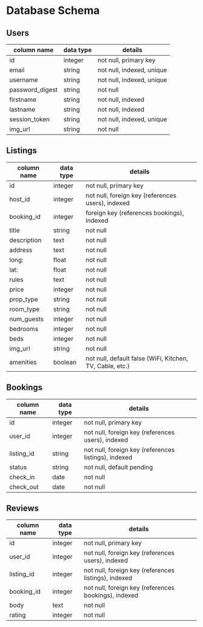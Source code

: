 # Database Schema

## Users

column name     | data type | details
----------------|-----------|-----------------------
id              | integer   | not null, primary key
email           | string    | not null, indexed, unique
username        | string    | not null, indexed, unique
password_digest | string    | not null
firstname       | string    | not null, indexed
lastname        | string    | not null, indexed
session_token   | string    | not null, indexed, unique
img_url         | string    | not null

## Listings

column name     | data type | details
----------------|-----------|-----------------------
id              | integer   | not null, primary key
host_id         | integer   | not null, foreign key (references users), indexed
booking_id      | integer   | foreign key (references bookings), indexed
title           | string    | not null
description     | text      | not null
address         | text      | not null
long:           | float     | not null
lat:            | float     | not null
rules           | text      | not null
price           | integer   | not null
prop_type       | string    | not null
room_type       | string    | not null
num_guests      | integer   | not null
bedrooms        | integer   | not null
beds            | integer   | not null
img_url         | string    | not null
amenities       | boolean   | not null, default false (WiFi, Kitchen, TV, Cable, etc.)

## Bookings

column name     | data type | details
----------------|-----------|-----------------------
id              | integer   | not null, primary key
user_id         | integer   | not null, foreign key (references users), indexed
listing_id      | string    | not null, foreign key (references listings), indexed
status          | string    | not null, default pending
check_in        | date      | not null
check_out       | date      | not null

## Reviews

column name     | data type | details
----------------|-----------|-----------------------
id              | integer   | not null, primary key
user_id         | integer   | not null, foreign key (references users), indexed
listing_id      | integer   | not null, foreign key (references listings), indexed
booking_id      | integer   | not null, foreign key (references bookings), indexed
body            | text      | not null
rating          | integer   | not null